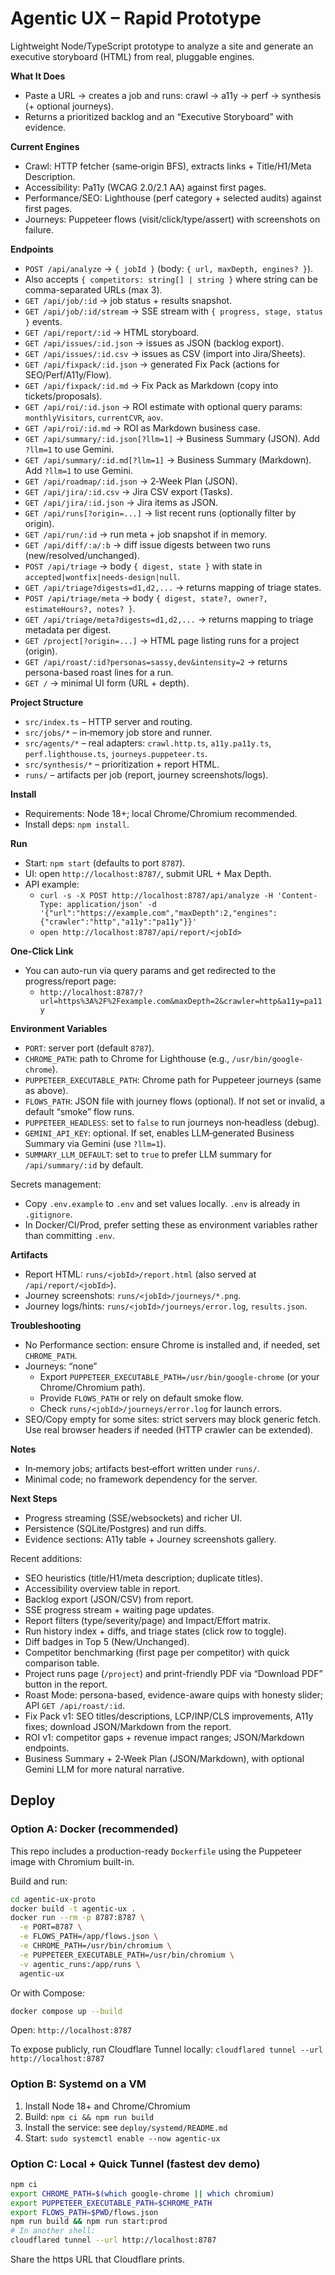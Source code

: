 # Agentic UX – Rapid Prototype

Lightweight Node/TypeScript prototype to analyze a site and generate an executive storyboard (HTML) from real, pluggable engines.

**What It Does**
- Paste a URL → creates a job and runs: crawl → a11y → perf → synthesis (+ optional journeys).
- Returns a prioritized backlog and an “Executive Storyboard” with evidence.

**Current Engines**
- Crawl: HTTP fetcher (same‑origin BFS), extracts links + Title/H1/Meta Description.
- Accessibility: Pa11y (WCAG 2.0/2.1 AA) against first pages.
- Performance/SEO: Lighthouse (perf category + selected audits) against first pages.
- Journeys: Puppeteer flows (visit/click/type/assert) with screenshots on failure.

**Endpoints**
- `POST /api/analyze` → `{ jobId }` (body: `{ url, maxDepth, engines? }`).
- Also accepts `{ competitors: string[] | string }` where string can be comma-separated URLs (max 3).
- `GET /api/job/:id` → job status + results snapshot.
- `GET /api/job/:id/stream` → SSE stream with `{ progress, stage, status }` events.
- `GET /api/report/:id` → HTML storyboard.
- `GET /api/issues/:id.json` → issues as JSON (backlog export).
- `GET /api/issues/:id.csv` → issues as CSV (import into Jira/Sheets).
- `GET /api/fixpack/:id.json` → generated Fix Pack (actions for SEO/Perf/A11y/Flow).
- `GET /api/fixpack/:id.md` → Fix Pack as Markdown (copy into tickets/proposals).
- `GET /api/roi/:id.json` → ROI estimate with optional query params: `monthlyVisitors`, `currentCVR`, `aov`.
- `GET /api/roi/:id.md` → ROI as Markdown business case.
- `GET /api/summary/:id.json[?llm=1]` → Business Summary (JSON). Add `?llm=1` to use Gemini.
- `GET /api/summary/:id.md[?llm=1]` → Business Summary (Markdown). Add `?llm=1` to use Gemini.
- `GET /api/roadmap/:id.json` → 2‑Week Plan (JSON).
- `GET /api/jira/:id.csv` → Jira CSV export (Tasks).
- `GET /api/jira/:id.json` → Jira items as JSON.
- `GET /api/runs[?origin=...]` → list recent runs (optionally filter by origin).
- `GET /api/run/:id` → run meta + job snapshot if in memory.
- `GET /api/diff/:a/:b` → diff issue digests between two runs (new/resolved/unchanged).
- `POST /api/triage` → body `{ digest, state }` with state in `accepted|wontfix|needs-design|null`.
- `GET /api/triage?digests=d1,d2,...` → returns mapping of triage states.
- `POST /api/triage/meta` → body `{ digest, state?, owner?, estimateHours?, notes? }`.
- `GET /api/triage/meta?digests=d1,d2,...` → returns mapping to triage metadata per digest.
- `GET /project[?origin=...]` → HTML page listing runs for a project (origin).
- `GET /api/roast/:id?personas=sassy,dev&intensity=2` → returns persona-based roast lines for a run.
- `GET /` → minimal UI form (URL + depth).

**Project Structure**
- `src/index.ts` – HTTP server and routing.
- `src/jobs/*` – in‑memory job store and runner.
- `src/agents/*` – real adapters: `crawl.http.ts`, `a11y.pa11y.ts`, `perf.lighthouse.ts`, `journeys.puppeteer.ts`.
- `src/synthesis/*` – prioritization + report HTML.
- `runs/` – artifacts per job (report, journey screenshots/logs).

**Install**
- Requirements: Node 18+; local Chrome/Chromium recommended.
- Install deps: `npm install`.

**Run**
- Start: `npm start` (defaults to port `8787`).
- UI: open `http://localhost:8787/`, submit URL + Max Depth.
- API example:
  - `curl -s -X POST http://localhost:8787/api/analyze -H 'Content-Type: application/json' -d '{"url":"https://example.com","maxDepth":2,"engines":{"crawler":"http","a11y":"pa11y"}}'`
  - `open http://localhost:8787/api/report/<jobId>`

**One-Click Link**
- You can auto-run via query params and get redirected to the progress/report page:
  - `http://localhost:8787/?url=https%3A%2F%2Fexample.com&maxDepth=2&crawler=http&a11y=pa11y`

**Environment Variables**
- `PORT`: server port (default `8787`).
- `CHROME_PATH`: path to Chrome for Lighthouse (e.g., `/usr/bin/google-chrome`).
- `PUPPETEER_EXECUTABLE_PATH`: Chrome path for Puppeteer journeys (same as above).
- `FLOWS_PATH`: JSON file with journey flows (optional). If not set or invalid, a default “smoke” flow runs.
- `PUPPETEER_HEADLESS`: set to `false` to run journeys non‑headless (debug).
 - `GEMINI_API_KEY`: optional. If set, enables LLM‑generated Business Summary via Gemini (use `?llm=1`).
 - `SUMMARY_LLM_DEFAULT`: set to `true` to prefer LLM summary for `/api/summary/:id` by default.

Secrets management:
- Copy `.env.example` to `.env` and set values locally. `.env` is already in `.gitignore`.
- In Docker/CI/Prod, prefer setting these as environment variables rather than committing `.env`.

**Artifacts**
- Report HTML: `runs/<jobId>/report.html` (also served at `/api/report/<jobId>`).
- Journey screenshots: `runs/<jobId>/journeys/*.png`.
- Journey logs/hints: `runs/<jobId>/journeys/error.log`, `results.json`.

**Troubleshooting**
- No Performance section: ensure Chrome is installed and, if needed, set `CHROME_PATH`.
- Journeys: “none”
  - Export `PUPPETEER_EXECUTABLE_PATH=/usr/bin/google-chrome` (or your Chrome/Chromium path).
  - Provide `FLOWS_PATH` or rely on default smoke flow.
  - Check `runs/<jobId>/journeys/error.log` for launch errors.
- SEO/Copy empty for some sites: strict servers may block generic fetch. Use real browser headers if needed (HTTP crawler can be extended).

**Notes**
- In‑memory jobs; artifacts best‑effort written under `runs/`.
- Minimal code; no framework dependency for the server.

**Next Steps**
- Progress streaming (SSE/websockets) and richer UI.
- Persistence (SQLite/Postgres) and run diffs.
- Evidence sections: A11y table + Journey screenshots gallery.

Recent additions:
- SEO heuristics (title/H1/meta description; duplicate titles).
- Accessibility overview table in report.
- Backlog export (JSON/CSV) from report.
- SSE progress stream + waiting page updates.
- Report filters (type/severity/page) and Impact/Effort matrix.
- Run history index + diffs, and triage states (click row to toggle).
- Diff badges in Top 5 (New/Unchanged).
- Competitor benchmarking (first page per competitor) with quick comparison table.
- Project runs page (`/project`) and print-friendly PDF via “Download PDF” button in the report.
- Roast Mode: persona-based, evidence-aware quips with honesty slider; API `GET /api/roast/:id`.
- Fix Pack v1: SEO titles/descriptions, LCP/INP/CLS improvements, A11y fixes; download JSON/Markdown from the report.
 - ROI v1: competitor gaps + revenue impact ranges; JSON/Markdown endpoints.
 - Business Summary + 2‑Week Plan (JSON/Markdown), with optional Gemini LLM for more natural narrative.

## Deploy

### Option A: Docker (recommended)
This repo includes a production-ready `Dockerfile` using the Puppeteer image with Chromium built-in.

Build and run:

```bash
cd agentic-ux-proto
docker build -t agentic-ux .
docker run --rm -p 8787:8787 \
  -e PORT=8787 \
  -e FLOWS_PATH=/app/flows.json \
  -e CHROME_PATH=/usr/bin/chromium \
  -e PUPPETEER_EXECUTABLE_PATH=/usr/bin/chromium \
  -v agentic_runs:/app/runs \
  agentic-ux
```

Or with Compose:

```bash
docker compose up --build
```

Open: `http://localhost:8787`

To expose publicly, run Cloudflare Tunnel locally: `cloudflared tunnel --url http://localhost:8787`

### Option B: Systemd on a VM

1) Install Node 18+ and Chrome/Chromium
2) Build: `npm ci && npm run build`
3) Install the service: see `deploy/systemd/README.md`
4) Start: `sudo systemctl enable --now agentic-ux`

### Option C: Local + Quick Tunnel (fastest dev demo)

```bash
npm ci
export CHROME_PATH=$(which google-chrome || which chromium)
export PUPPETEER_EXECUTABLE_PATH=$CHROME_PATH
export FLOWS_PATH=$PWD/flows.json
npm run build && npm run start:prod
# In another shell:
cloudflared tunnel --url http://localhost:8787
```

Share the https URL that Cloudflare prints.
